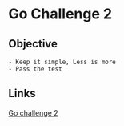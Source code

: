 # Go Challenge 2

## Objective
    - Keep it simple, Less is more
    - Pass the test

## Links
[Go challenge 2](http://golang-challenge.com/go-challenge2/)